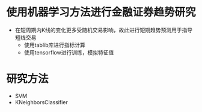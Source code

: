 # 使用机器学习方法进行金融证券趋势研究
- 在短周期内K线的变化更多受随机交易影响，故此进行短期趋势预测用于指导短线交易
	- 使用tablib库进行指标计算
	- 使用tensorflow进行训练，模拟特征值
	
# 研究方法
- SVM
- KNeighborsClassifier